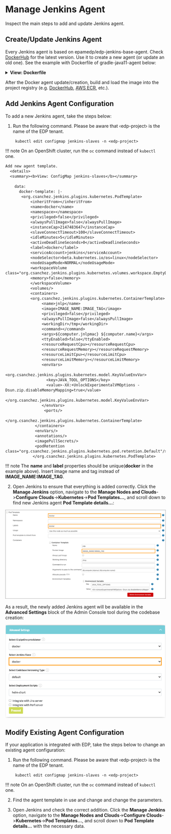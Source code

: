 # Manage Jenkins Agent

Inspect the main steps to add and update Jenkins agent.

## Create/Update Jenkins Agent

Every Jenkins agent is based on epamedp/edp-jenkins-base-agent. Check [DockerHub](https://hub.docker.com/r/epamedp/edp-jenkins-base-agent/tags?page=1&ordering=last_updated) for the latest version.
Use it to create a new agent (or update an old one). See the example with Dockerfile of gradle-java11-agent below:

   <details>
   <summary><b>View: Dockerfile</b></summary>

````
    # Copyright 2021 EPAM Systems.
    # Licensed under the Apache License, Version 2.0 (the "License");
    # you may not use this file except in compliance with the License.
    # You may obtain a copy of the License at
    # http://www.apache.org/licenses/LICENSE-2.0
    # Unless required by applicable law or agreed to in writing, software
    # distributed under the License is distributed on an "AS IS" BASIS,
    # WITHOUT WARRANTIES OR CONDITIONS OF ANY KIND, either express or implied.
    # See the License for the specific language governing permissions and
    # limitations under the License.

    FROM epamedp/edp-jenkins-base-agent:1.0.1
    SHELL ["/bin/bash", "-o", "pipefail", "-c"]
    ENV GRADLE_VERSION=7.1 \
        PATH=$PATH:/opt/gradle/bin

    # Install Gradle
    RUN curl -skL -o /tmp/gradle-bin.zip https://services.gradle.org/distributions/gradle-$GRADLE_VERSION-bin.zip && \
        mkdir -p /opt/gradle && \
        unzip -q /tmp/gradle-bin.zip -d /opt/gradle && \
        ln -sf /opt/gradle/gradle-$GRADLE_VERSION/bin/gradle /usr/local/bin/gradle

    RUN yum install java-11-openjdk-devel.x86_64 -y && \
        rpm -V java-11-openjdk-devel.x86_64 && \
        yum clean all -y

    WORKDIR $HOME/.gradle

    RUN chown -R "1001:0" "$HOME" && \
        chmod -R "g+rw" "$HOME"

    USER 1001
````
   </details>

After the Docker agent update/creation, build and load the image into the project registry (e.g. [DockerHub](https://hub.docker.com/), [AWS ECR](https://aws.amazon.com/ecr/), etc.).


## Add Jenkins Agent Configuration

To add a new Jenkins agent, take the steps below:

1. Run the following command. Please be aware that &#8249;edp-project&#8250; is the name of the EDP tenant.

        kubectl edit configmap jenkins-slaves -n <edp-project>

  !!! note
      On an OpenShift cluster, run the `oc` command instead of `kubectl` one.

    Add new agent template.
      <details>
      <summary><b>View: ConfigMap jenkins-slaves</b></summary>

        data:
          docker-template: |-
           <org.csanchez.jenkins.plugins.kubernetes.PodTemplate>
               <inheritFrom></inheritFrom>
               <name>docker</name>
               <namespace></namespace>
               <privileged>false</privileged>
               <alwaysPullImage>false</alwaysPullImage>
               <instanceCap>2147483647</instanceCap>
               <slaveConnectTimeout>100</slaveConnectTimeout>
               <idleMinutes>5</idleMinutes>
               <activeDeadlineSeconds>0</activeDeadlineSeconds>
               <label>docker</label>
               <serviceAccount>jenkins</serviceAccount>
               <nodeSelector>beta.kubernetes.io/os=linux</nodeSelector>
               <nodeUsageMode>NORMAL</nodeUsageMode>
               <workspaceVolume class="org.csanchez.jenkins.plugins.kubernetes.volumes.workspace.EmptyDirWorkspaceVolume">
               <memory>false</memory>
               </workspaceVolume>
               <volumes/>
               <containers>
               <org.csanchez.jenkins.plugins.kubernetes.ContainerTemplate>
                    <name>jnlp</name>
                    <image>IMAGE_NAME:IMAGE_TAG</image>
                    <privileged>false</privileged>
                    <alwaysPullImage>false</alwaysPullImage>
                    <workingDir>/tmp</workingDir>
                    <command></command>
                    <args>${computer.jnlpmac} ${computer.name}</args>
                    <ttyEnabled>false</ttyEnabled>
                    <resourceRequestCpu></resourceRequestCpu>
                    <resourceRequestMemory></resourceRequestMemory>
                    <resourceLimitCpu></resourceLimitCpu>
                    <resourceLimitMemory></resourceLimitMemory>
                    <envVars>
                      <org.csanchez.jenkins.plugins.kubernetes.model.KeyValueEnvVar>
                      <key>JAVA_TOOL_OPTIONS</key>
                      <value>-XX:+UnlockExperimentalVMOptions -Dsun.zip.disableMemoryMapping=true</value>
                      </org.csanchez.jenkins.plugins.kubernetes.model.KeyValueEnvVar>
                    </envVars>
                     <ports/>
                   </org.csanchez.jenkins.plugins.kubernetes.ContainerTemplate>
                 </containers>
                 <envVars/>
                 <annotations/>
                 <imagePullSecrets/>
                 <podRetention class="org.csanchez.jenkins.plugins.kubernetes.pod.retention.Default"/>
                </org.csanchez.jenkins.plugins.kubernetes.PodTemplate>

  !!! note
      The **name** and **label** properties should be unique(**docker** in the example above). Insert image name and tag instead of **IMAGE_NAME:IMAGE_TAG**.

2. Open Jenkins to ensure that everything is added correctly. Click the **Manage Jenkins** option, navigate to the **Manage Nodes and Clouds**->**Configure Clouds**->**Kubernetes**->**Pod Templates...**,
and scroll down to find new Jenkins agent **Pod Template details...**:

  ![jenkins-agent](../assets/operator-guide/jenkins-k8s-pod-template.png "jenkins-agent")

  As a result, the newly added Jenkins agent will be available in the **Advanced Settings** block of the Admin Console tool during the codebase creation:

  ![advanced-settings](../assets/operator-guide/newly-added-jenkins-agent.png "advanced-settings")


## Modify Existing Agent Configuration

If your application is integrated with EDP, take the steps below to change an existing agent configuration:

1. Run the following command. Please be aware that &#8249;edp-project&#8250; is the name of the EDP tenant.

        kubectl edit configmap jenkins-slaves -n <edp-project>

  !!! note
      On an OpenShift cluster, run the `oc` command instead of `kubectl` one.

2. Find the agent template in use and change and change the parameters.

3. Open Jenkins and check the correct addition. Click the **Manage Jenkins** option, navigate to the **Manage Nodes and Clouds**->**Configure Clouds**->**Kubernetes**->**Pod Templates...**,
and scroll down to **Pod Template details...** with the necessary data.
